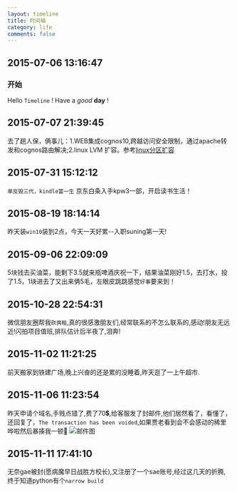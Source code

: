 ```yaml
---
layout: timeline
title: 时间轴
category: life
comments: false
---
```

## 2015-07-06 13:16:47
### 开始
Hello `Timeline` ! Have a *good* **day** !

## 2015-07-07 21:39:45
去了趟人保，俩事儿：1.WEB集成cognos10,跨越访问安全限制，通过apache转发和cognos路由解决;2.linux LVM 扩容。参考[linux分区扩容](http://www.cnblogs.com/nicholas_f/archive/2011/01/22/1942134.html)

## 2015-07-31 15:12:12
`单反毁三代，kindle富一生` 京东白条入手kpw3一部，开启读书生活！

## 2015-08-19 18:14:14
昨天装`win10`装到2点，今天一天好累--入职suning第一天!

## 2015-09-06 22:09:09
5块钱去买油菜，能剩下3.5就来瓶啤酒庆祝一下，结果油菜刚好1.5，去打水，投了1.5，1块进去了又出来俩5毛，左眼皮跳跳感觉`好事`要来到！

## 2015-10-28 22:54:31
微信朋友圈帮我`砍房租`,真的很感激朋友们,经常联系的不怎么联系的,感动!朋友无远近!闪拍项目值班,排队估计后半夜了,泪奔!

## 2015-11-02 11:21:25
前天搬家到铁建广场,晚上兴奋的还是累的没睡着,昨天逛了一上午超市.

## 2015-11-06 11:23:54
昨天申请个域名,手贱点错了,费了70💲,给客服发了封邮件,他们居然看了，看懂了，还回复了，`The transaction has been voided`,如果贾老看到会不会感动的稀里哗啦然后暴揍我一顿💢
![邮件图](http://7xlbo3.com1.z0.glb.clouddn.com/2015/11/06/domainapply.png?imageView2/2/w/700/)

## 2015-11-11 17:41:10
无奈gae被封(愿病魔早日战胜方校长),又注册了一个sae账号,经过这几天的折腾,终于知道python有个`narrow build`
